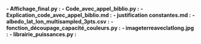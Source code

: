 **- Affichage_final.py :**
**- Code_avec_appel_biblio.py :**
**- Explication_code_avec_appel_biblio.md :**
**- justification constantes.md :**
**- albedo_lat_lon_multisampled_3pts.csv :**
**- fonction_découpage_capacité_couleurs.py :**
**- imageterreaveclatlong.jpg :**
**- librairie_puissances.py :**
